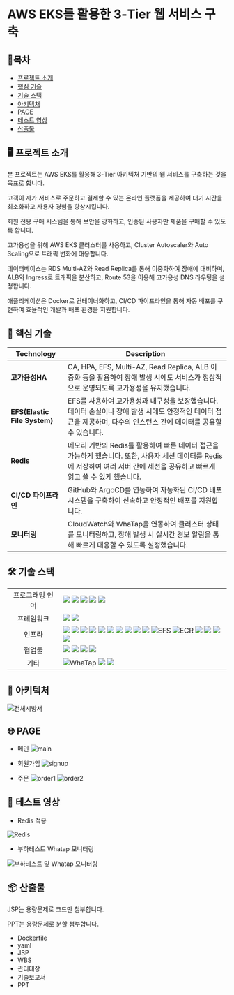# AWS EKS를 활용한 3-Tier 웹 서비스 구축

## 📑목차
- [프로젝트 소개](#-프로젝트-소개) 
- [핵심 기술](#-핵심-기술)  
- [기술 스택](#-기술-스택)  
- [아키텍처](#-아키텍처)  
- [PAGE](#-page)  
- [테스트 영상](#-테스트-영상)  
- [산출물](#-산출물)

## 🖥️ 프로젝트 소개

본 프로젝트는 AWS EKS를 활용해 3-Tier 아키텍처 기반의 웹 서비스를 구축하는 것을 목표로 합니다. 

고객이 자가 서비스로 주문하고 결제할 수 있는 온라인 플랫폼을 제공하여 대기 시간을 최소화하고 사용자 경험을 향상시킵니다. 

회원 전용 구매 시스템을 통해 보안을 강화하고, 인증된 사용자만 제품을 구매할 수 있도록 합니다.

고가용성을 위해 AWS EKS 클러스터를 사용하고, Cluster Autoscaler와 Auto Scaling으로 트래픽 변화에 대응합니다. 

데이터베이스는 RDS Multi-AZ와 Read Replica를 통해 이중화하여 장애에 대비하며, ALB와 Ingress로 트래픽을 분산하고, Route 53을 이용해 고가용성 DNS 라우팅을 설정합니다.

애플리케이션은 Docker로 컨테이너화하고, CI/CD 파이프라인을 통해 자동 배포를 구현하여 효율적인 개발과 배포 환경을 지원합니다.


## 🚀 핵심 기술
| Technology            | Description          |
|-----------------------|---------------------------------------------------------------------------------------------------|
| **고가용성HA**         | CA, HPA, EFS, Multi-AZ, Read Replica, ALB 이중화 등을 활용하여 장애 발생 시에도 서비스가 정상적으로 운영되도록 고가용성을 유지했습니다. |
| **EFS(Elastic File System)**      | EFS를 사용하여 고가용성과 내구성을 보장했습니다. 데이터 손실이나 장애 발생 시에도 안정적인 데이터 접근을 제공하며, 다수의 인스턴스 간에 데이터를 공유할 수 있습니다. |
| **Redis**    | 메모리 기반의 Redis를 활용하여 빠른 데이터 접근을 가능하게 했습니다. 또한, 사용자 세션 데이터를 Redis에 저장하여 여러 서버 간에 세션을 공유하고 빠르게 읽고 쓸 수 있게 했습니다. |
| **CI/CD 파이프라인** | GitHub와 ArgoCD를 연동하여 자동화된 CI/CD 배포 시스템을 구축하여 신속하고 안정적인 배포를 지원합니다. |
| **모니터링** | CloudWatch와 WhaTap을 연동하여 클러스터 상태를 모니터링하고, 장애 발생 시 실시간 경보 알림을 통해 빠르게 대응할 수 있도록 설정했습니다. |



## 🛠 기술 스택

<table>
<tr>
 <td align="center">프로그래밍 언어</td>
 <td>
  <img src="https://img.shields.io/badge/JavaScript-F7DF1E?style=for-the-badge&logo=JavaScript&logoColor=ffffff"/> <!--Java Script-->  
  <img src="https://img.shields.io/badge/Java-orange?style=for-the-badge&logo=Java&logoColor=white"/> <!--Java-->  
  <img src="https://img.shields.io/badge/html5-E34F26?style=for-the-badge&logo=html5&logoColor=white"/> <!--Html-->   
  <img src="https://img.shields.io/badge/css-1572B6?style=for-the-badge&logo=css3&logoColor=white"/> <!--Css-->  
  <img src="https://img.shields.io/badge/SQL-4479A1?style=for-the-badge&logo=MySQL&logoColor=white"/> <!--Sql-->  
 </td>
</tr>

<tr>
 <td align="center">프레임워크</td>
 <td>
  <img src="https://img.shields.io/badge/JSP-FF5F00?style=for-the-badge&logo=Java&logoColor=white"/> <!--Jsp-->  
  <img src="https://img.shields.io/badge/Spring-6DB33F?style=for-the-badge&logo=Spring&logoColor=ffffff"/> <!--Spring-->  
 </td>
</tr>

<tr>
 <td align="center">인프라</td>
 <td>
  <img src="https://img.shields.io/badge/AWS-%23FF9900.svg?style=for-the-badge&logo=amazon-aws&logoColor=white"/> <!--AWS-->  
  <img src="https://img.shields.io/badge/Kubernetes-326CE5?style=for-the-badge&logo=Kubernetes&logoColor=white"/> <!--Kubernetes-->  
  <img src="https://img.shields.io/badge/amazoneks-000000?style=for-the-badge&logo=amazoneks53&logoColor=#FF9900"/> <!--EKS-->
  <img src="https://img.shields.io/badge/Ubuntu-E95420?style=for-the-badge&logo=Ubuntu&logoColor=white"/> <!--Ubuntu-->   
  <img src="https://img.shields.io/badge/docker-2496ED?style=for-the-badge&logo=docker&logoColor=ffffff"/> <!--Docker-->
  <img src="https://img.shields.io/badge/nginx-009639?style=for-the-badge&logo=nginx&logoColor=white"/> <!--Nginx-->
  <img src="https://img.shields.io/badge/tomcat-F8DC75?style=for-the-badge&logo=apachetomcat&logoColor=black"/> <!--Tomcat--> 
  <img src="https://img.shields.io/badge/amazonrds-000000?style=for-the-badge&logo=amazonrds&logoColor=#527FFF"/> <!--RDS-->  
  <img src="https://img.shields.io/badge/Redis-DC382D?style=for-the-badge&logo=Redis&logoColor=white"/> <!--Redis-->  
  <img src="https://img.shields.io/badge/Amazon%20EC2-FF9900?style=for-the-badge&logo=Amazon%20EC2&logoColor=white"/> <!--EC2-->
  <img src="https://img.shields.io/badge/EFS-FF9900?style=for-the-badge&logo=amazon-aws&logoColor=white" alt="EFS"/> <!--EFS-->
  <img src="https://img.shields.io/badge/Amazon_ECR-FF4F00?style=for-the-badge&logo=amazon-aws&logoColor=white" alt="ECR"/> <!--ECR-->
  <img src="https://img.shields.io/badge/linux-FCC624?style=for-the-badge&logo=linux&logoColor=black"/> <!--Linux--> 
  <img src="https://img.shields.io/badge/MariaDB-003545?style=for-the-badge&logo=mariadb&logoColor=white"/> <!--MariaDB-->
  <img src="https://img.shields.io/badge/amazonroute53-000000?style=for-the-badge&logo=amazonroute53&logoColor=#8C4FFF"/> <!--Route53-->
  <img src="https://img.shields.io/badge/AWS%20ALB-FF9900?style=for-the-badge&logo=amazon-aws&logoColor=white"/> <!--ALB-->
 </td>
</tr>

<tr>
 <td align="center">협업툴</td>
 <td>
  <img src="https://img.shields.io/badge/Git-F05032?style=for-the-badge&logo=Git&logoColor=white"/> <!--Git-->  
  <img src="https://img.shields.io/badge/GitHub-181717?style=for-the-badge&logo=GitHub&logoColor=white"/> <!--GitHub-->
  <img src="https://img.shields.io/badge/GitHub Actions-2088FF?style=for-the-badge&logo=GitHub Actions&logoColor=white"/> <!--GitHub Action-->
  <img src="https://img.shields.io/badge/ArgoCD-3C7C7B?style=for-the-badge&logo=argo&logoColor=white"/> <!--ArgoCD-->
 </td>
</tr>

<tr>
 <td align="center">기타</td>
 <td>
  <img src="https://img.shields.io/badge/WhaTap-25D366?style=for-the-badge&logo=whatsapp&logoColor=white" alt="WhaTap"/> <!--WhaTap--> 
  <img src="https://img.shields.io/badge/Notion-000000?style=for-the-badge&logo=Notion&logoColor=white"/> <!--Notion-->  
  <img src="https://img.shields.io/badge/JSON-000000?style=for-the-badge&logo=json&logoColor=white"/> <!--Json-->  
 </td>
</tr>
</table>



## 🧱 아키텍처
![전체시방서](https://github.com/user-attachments/assets/b6f4a4f6-f797-48b7-b419-83845250e439)



## 🌐 PAGE
* 메인
![main](https://github.com/user-attachments/assets/41530446-b8ca-4fb6-b6bc-3038d6512a2f)

* 회원가입
![signup](https://github.com/user-attachments/assets/ce054152-13a2-4f7e-891c-fde07e78db7d)

* 주문
![order1](https://github.com/user-attachments/assets/4f106635-388f-484b-9d16-2bd7ba2ac31b)
![order2](https://github.com/user-attachments/assets/8d061288-8323-47f8-b7dd-e3991c8deefe)



## 🧪 테스트 영상
* Redis 적용

![Redis](https://github.com/user-attachments/assets/0c208672-ed6f-42fb-8035-d61ee19ca68d)

* 부하테스트 Whatap 모니터링

![부하테스트 및 Whatap 모니터링](https://github.com/user-attachments/assets/ac0c83a1-62e9-4c79-960f-788232de985f)


## 📦 산출물
JSP는 용량문제로 코드만 첨부합니다.

PPT는 용량문제로 분할 첨부합니다.

* Dockerfile
* yaml
* JSP
* WBS
* 관리대장
* 기술보고서
* PPT
